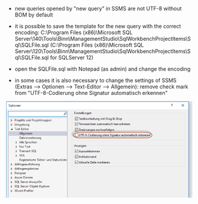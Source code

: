 - new queries opened by "new query" in SSMS are not UTF-8 without BOM by default 
- it is possible to save the template for the new query with the correct encoding: C:\Program Files (x86)\Microsoft SQL Server\140\Tools\Binn\ManagementStudio\SqlWorkbenchProjectItems\Sql\SQLFile.sql
(C:\Program Files (x86)\Microsoft SQL Server\120\Tools\Binn\ManagementStudio\SqlWorkbenchProjectItems\Sql\SQLFile.sql  for SQLServer 12)
- open the SQLFile.sql with Notepad (as admin) and change the encoding

- in some cases it is also necessary to change the settings of SSMS (Extras --> Optionen --> Text-Editor --> Allgemein): remove check mark from "UTF-8-Codierung ohne Signatur automatisch erkennen"

![Pic](pictures/UTF-8_ohne_BOM.png)





